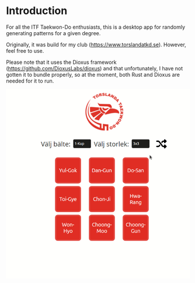 # Introduction
For all the ITF Taekwon-Do enthusiasts, this is a desktop app for randomly generating patterns for a given degree.

Originally, it was build for my club (https://www.torslandatkd.se). However, feel free to use.

Please note that it uses the Dioxus framework (https://github.com/DioxusLabs/dioxus) and that unfortunately,
I have not gotten it to bundle properly, so at the moment, both Rust and Dioxus are needed for it to run.

![play_gif](https://github.com/OscarAspelin95/itf_patterns_rs/blob/main/assets/itf_patterns.gif)
